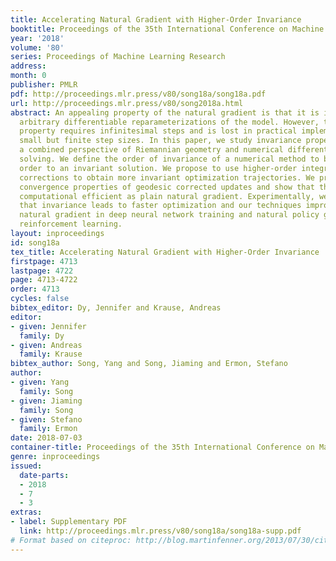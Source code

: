 ```yaml
---
title: Accelerating Natural Gradient with Higher-Order Invariance
booktitle: Proceedings of the 35th International Conference on Machine Learning
year: '2018'
volume: '80'
series: Proceedings of Machine Learning Research
address: 
month: 0
publisher: PMLR
pdf: http://proceedings.mlr.press/v80/song18a/song18a.pdf
url: http://proceedings.mlr.press/v80/song2018a.html
abstract: An appealing property of the natural gradient is that it is invariant to
  arbitrary differentiable reparameterizations of the model. However, this invariance
  property requires infinitesimal steps and is lost in practical implementations with
  small but finite step sizes. In this paper, we study invariance properties from
  a combined perspective of Riemannian geometry and numerical differential equation
  solving. We define the order of invariance of a numerical method to be its convergence
  order to an invariant solution. We propose to use higher-order integrators and geodesic
  corrections to obtain more invariant optimization trajectories. We prove the numerical
  convergence properties of geodesic corrected updates and show that they can be as
  computational efficient as plain natural gradient. Experimentally, we demonstrate
  that invariance leads to faster optimization and our techniques improve on traditional
  natural gradient in deep neural network training and natural policy gradient for
  reinforcement learning.
layout: inproceedings
id: song18a
tex_title: Accelerating Natural Gradient with Higher-Order Invariance
firstpage: 4713
lastpage: 4722
page: 4713-4722
order: 4713
cycles: false
bibtex_editor: Dy, Jennifer and Krause, Andreas
editor:
- given: Jennifer
  family: Dy
- given: Andreas
  family: Krause
bibtex_author: Song, Yang and Song, Jiaming and Ermon, Stefano
author:
- given: Yang
  family: Song
- given: Jiaming
  family: Song
- given: Stefano
  family: Ermon
date: 2018-07-03
container-title: Proceedings of the 35th International Conference on Machine Learning
genre: inproceedings
issued:
  date-parts:
  - 2018
  - 7
  - 3
extras:
- label: Supplementary PDF
  link: http://proceedings.mlr.press/v80/song18a/song18a-supp.pdf
# Format based on citeproc: http://blog.martinfenner.org/2013/07/30/citeproc-yaml-for-bibliographies/
---
```

